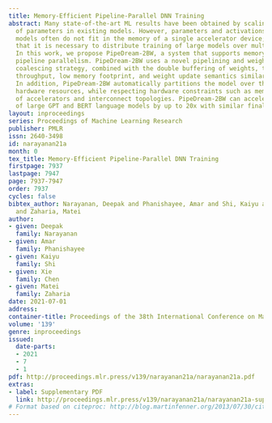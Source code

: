 ```yaml
---
title: Memory-Efficient Pipeline-Parallel DNN Training
abstract: Many state-of-the-art ML results have been obtained by scaling up the number
  of parameters in existing models. However, parameters and activations for such large
  models often do not fit in the memory of a single accelerator device; this means
  that it is necessary to distribute training of large models over multiple accelerators.
  In this work, we propose PipeDream-2BW, a system that supports memory-efficient
  pipeline parallelism. PipeDream-2BW uses a novel pipelining and weight gradient
  coalescing strategy, combined with the double buffering of weights, to ensure high
  throughput, low memory footprint, and weight update semantics similar to data parallelism.
  In addition, PipeDream-2BW automatically partitions the model over the available
  hardware resources, while respecting hardware constraints such as memory capacities
  of accelerators and interconnect topologies. PipeDream-2BW can accelerate the training
  of large GPT and BERT language models by up to 20x with similar final model accuracy.
layout: inproceedings
series: Proceedings of Machine Learning Research
publisher: PMLR
issn: 2640-3498
id: narayanan21a
month: 0
tex_title: Memory-Efficient Pipeline-Parallel DNN Training
firstpage: 7937
lastpage: 7947
page: 7937-7947
order: 7937
cycles: false
bibtex_author: Narayanan, Deepak and Phanishayee, Amar and Shi, Kaiyu and Chen, Xie
  and Zaharia, Matei
author:
- given: Deepak
  family: Narayanan
- given: Amar
  family: Phanishayee
- given: Kaiyu
  family: Shi
- given: Xie
  family: Chen
- given: Matei
  family: Zaharia
date: 2021-07-01
address:
container-title: Proceedings of the 38th International Conference on Machine Learning
volume: '139'
genre: inproceedings
issued:
  date-parts:
  - 2021
  - 7
  - 1
pdf: http://proceedings.mlr.press/v139/narayanan21a/narayanan21a.pdf
extras:
- label: Supplementary PDF
  link: http://proceedings.mlr.press/v139/narayanan21a/narayanan21a-supp.pdf
# Format based on citeproc: http://blog.martinfenner.org/2013/07/30/citeproc-yaml-for-bibliographies/
---
```

